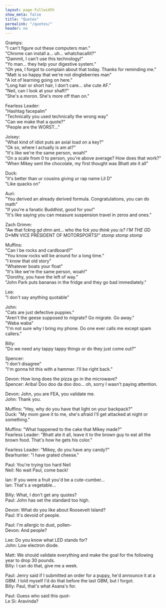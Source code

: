 ```yaml
---
layout: page-fullwidth
show_meta: false
title: "Quotes"
permalink: "/quotes/"
header: no
---
```


Gramps:  
"I can't figure out these computers man."  
"Chrome can install a... uh... whatchacallit?"  
"Dammit, I can't use this technology!"  
"Yo man... they help your digestive system."  
"Oh yea, I forgot to complain about that today. Thanks for reminding me."  
"Matt is so happy that we're not dingleberries man"  
"A lot of learning going on here."  
"Long hair or short hair, I don't care... she cute AF."  
"Neil, can I look at your shaft?"  
"She's a moron.  She's more off than on."  

Fearless Leader:  
"Hashtag facepalm"  
"Technically you used technically the wrong way"  
"Can we make that a quote?"  
"People are the WORST..."  

Joisey:  
"What kind of idiot puts an axial load on a key?"  
"Ok so, where I actually is am at?"  
"It's like we're the same person, woah!"  
"On a scale from 0 to person, you're above average? How does that work?"  
"When Mikey sent the chocolate, my first thought was Bhatt ate it all"

Duck:  
"it's better than ur cousins giving ur rap name Lil D"  
"Like quacks on"  

Auri:  
"You derived an already derived formula. Congratulations, you can do math"  
"If you're a fanatic Buddhist, good for you!"  
"It's like saying you can measure suspension travel in zeros and ones."  

Zach Grimm:  
"Aw that f*ck*ng g*d d*mn ant... who the f*ck you think you is? I'M THE G*D D*MN VICE PRESIDENT OF MOTORSPORTS!" *stomp stomp stomp*  

Muffins:  
"Can I be rocks and cardboard?"  
"You know rocks will be around for a long time."  
"I know that old story"  
"Whatever boats your float"  
"It's like we're the same person, woah!"  
"Dorothy, you have the left of way."  
"John Park puts bananas in the fridge and they go bad immediately."  

Lee:  
"I don't say anything quotable"  

John:  
"Cats are just defective puppies."  
"Aren't the geese supposed to migrate?  Go migrate.  Go away."  
"Waba waba"  
"I'm not sure why I bring my phone.  Do one ever calls me except spam callers."  

Billy:  
"Do we need any tappy tappy things or do they just come out?"  

Spencer:  
"I don't disagree"  
"I'm gonna hit this with a hammer.  I'll be right back."  

Devon: How long does the pizza go in the microwave?  
Spencer: Ariba! Doo doo da doo doo... oh, sorry I wasn't paying attention.  

Devon: John, you are FEA, you validate me.  
John: Thank you.  

Muffins: "Hey, why do you have that light on your backpack?"  
Duck: "My mom gave it to me, she's afraid I'll get attacked at night or something."  

Muffins: "What happened to the cake that Mikey made?"  
Fearless Leader: "Bhatt ate it all, leave it to the brown guy to eat all the brown food. That's how he gets his color."  

Fearless Leader: "Mikey, do you have any candy?"  
Bearhunter: "I have grated cheese."  

Paul: You're trying too hard Neil  
Neil: No wait Paul, come back!  

Ian: If you were a fruit you'd be a cute-cumber...  
Ian: That's a vegetable...  

Billy: What, I don't get any quotes?  
Paul: John has set the standard too high.  

Devon: What do you like about Roosevelt Island?  
Paul: It's devoid of people.  

Paul: I'm allergic to dust, pollen-  
Devon: And people?  

Lee: Do you know what LED stands for?  
John: Low electron diode.  

Matt: We should validate everything and make the goal for the following year to drop 30 pounds.  
Billy: I can do that, give me a week.  

Paul: Jenry said if I submitted an order for a puppy, he'd announce it at a GBM.  I told myself I'd do that before the last GBM, but I forgot.  
Billy: Paul, that's what Asana's for.  

Paul: Guess who said this quot-  
Le Si:  Aravinda?  
